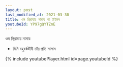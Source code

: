 ```yaml
---
layout: post
last_modified_at: 2021-03-30
title: ওম স্থিরাযায় নামায গা টাইমস
youtubeId: YP97gQYTZnE
---
```

 
 
 ওম স্থিরাযায় নামায  
 
 - যিনি বহুবর্ষজীবী তাঁর প্রতি সালাম 
 
  
 
  
 
 
 
 
 
 


{% include youtubePlayer.html id=page.youtubeId %}
 
 

